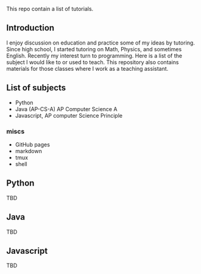 This repo contain a list of tutorials.

## Introduction

I enjoy discussion on education and practice some of my ideas by tutoring. Since high school, I started tutoring on Math, Physics, and sometimes English. Recently my interest turn to programming. Here is a list of the subject I would like to or used to teach. This repository also contains materials for those classes where I work as a teaching assistant.

## List of subjects

* Python
* Java (AP-CS-A)  AP Computer Science A
* Javascript,  AP computer Science Principle

### miscs
* GitHub pages
* markdown
* tmux
* shell

## Python
TBD


## Java
TBD

## Javascript
TBD



